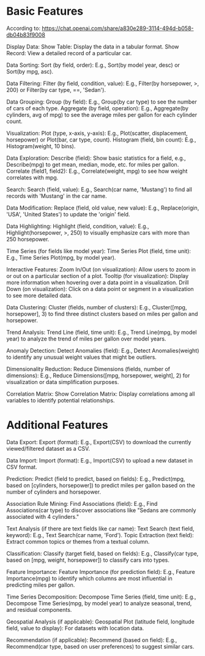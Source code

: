 # Basic Features

According to: https://chat.openai.com/share/a830e289-3114-494d-b058-db04b83f9008

Display Data:
Show Table: Display the data in a tabular format.
Show Record: View a detailed record of a particular car.

Data Sorting:
Sort (by field, order): E.g., Sort(by model year, desc) or Sort(by mpg, asc).

Data Filtering:
Filter (by field, condition, value): E.g., Filter(by horsepower, >, 200) or Filter(by car type, ==, 'Sedan').

Data Grouping:
Group (by field): E.g., Group(by car type) to see the number of cars of each type.
Aggregate (by field, operation): E.g., Aggregate(by cylinders, avg of mpg) to see the average miles per gallon for each cylinder count.

Visualization:
Plot (type, x-axis, y-axis): E.g., Plot(scatter, displacement, horsepower) or Plot(bar, car type, count).
Histogram (field, bin count): E.g., Histogram(weight, 10 bins).

Data Exploration:
Describe (field): Show basic statistics for a field, e.g., Describe(mpg) to get mean, median, mode, etc. for miles per gallon.
Correlate (field1, field2): E.g., Correlate(weight, mpg) to see how weight correlates with mpg.

Search:
Search (field, value): E.g., Search(car name, 'Mustang') to find all records with 'Mustang' in the car name.

Data Modification:
Replace (field, old value, new value): E.g., Replace(origin, 'USA', 'United States') to update the 'origin' field.

Data Highlighting:
Highlight (field, condition, value): E.g., Highlight(horsepower, >, 250) to visually emphasize cars with more than 250 horsepower.

Time Series (for fields like model year):
Time Series Plot (field, time unit): E.g., Time Series Plot(mpg, by model year).

Interactive Features:
Zoom In/Out (on visualization): Allow users to zoom in or out on a particular section of a plot.
Tooltip (for visualization): Display more information when hovering over a data point in a visualization.
Drill Down (on visualization): Click on a data point or segment in a visualization to see more detailed data.

Data Clustering:
Cluster (fields, number of clusters): E.g., Cluster([mpg, horsepower], 3) to find three distinct clusters based on miles per gallon and horsepower.

Trend Analysis:
Trend Line (field, time unit): E.g., Trend Line(mpg, by model year) to analyze the trend of miles per gallon over model years.

Anomaly Detection:
Detect Anomalies (field): E.g., Detect Anomalies(weight) to identify any unusual weight values that might be outliers.

Dimensionality Reduction:
Reduce Dimensions (fields, number of dimensions): E.g., Reduce Dimensions([mpg, horsepower, weight], 2) for visualization or data simplification purposes.

Correlation Matrix:
Show Correlation Matrix: Display correlations among all variables to identify potential relationships.

# Additional Features

Data Export:
Export (format): E.g., Export(CSV) to download the currently viewed/filtered dataset as a CSV.

Data Import:
Import (format): E.g., Import(CSV) to upload a new dataset in CSV format.

Prediction:
Predict (field to predict, based on fields): E.g., Predict(mpg, based on [cylinders, horsepower]) to predict miles per gallon based on the number of cylinders and horsepower.

Association Rule Mining:
Find Associations (field): E.g., Find Associations(car type) to discover associations like "Sedans are commonly associated with 4 cylinders."

Text Analysis (if there are text fields like car name):
Text Search (text field, keyword): E.g., Text Search(car name, 'Ford').
Topic Extraction (text field): Extract common topics or themes from a textual column.

Classification:
Classify (target field, based on fields): E.g., Classify(car type, based on [mpg, weight, horsepower]) to classify cars into types.

Feature Importance:
Feature Importance (for prediction field): E.g., Feature Importance(mpg) to identify which columns are most influential in predicting miles per gallon.

Time Series Decomposition:
Decompose Time Series (field, time unit): E.g., Decompose Time Series(mpg, by model year) to analyze seasonal, trend, and residual components.

Geospatial Analysis (if applicable):
Geospatial Plot (latitude field, longitude field, value to display): For datasets with location data.

Recommendation (if applicable):
Recommend (based on field): E.g., Recommend(car type, based on user preferences) to suggest similar cars.

